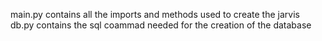 main.py contains all the imports and methods used to create the jarvis 
db.py contains the sql coammad needed for the creation of the database 


